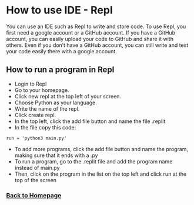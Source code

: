 # How to use IDE - Repl

You can use an IDE such as Repl to write and store code. To use Repl, you first need a google account or a GitHub account. If you have a GitHub account, you can easily upload your code to GitHub and share it with others. Even if you don’t have a GitHub account, you can still write and test your code easily there with a google account. 

## How to run a program in Repl

* Login to Repl
* Go to your homepage. 
* Click new repl at the top left of your screen. 
* Choose Python as your language. 
* Write the name of the repl. 
* Click create repl. 
* In the top left, click the add file button and name the file .replit
* In the file copy this code:
```
run = 'python3 main.py'
```
* To add more programs, click the add file button and name the program, making sure that it ends with a .py
* To run a program, go to the .replit file and add the program name instead of main.py
* Then, click on the program in the list on the top left and click run at the top of the screen

### [Back to Homepage](/home.md)
